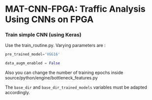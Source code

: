 # MAT-CNN-FPGA: Traffic Analysis Using CNNs on FPGA



### Train simple CNN (using Keras)

Use the train_routine.py. Varying parameters are :

```python
pre_trained_model='VGG16'

data_augm_enabled = False
```

Also you can change the number of training epochs inside source/python/engine/bottleneck_features.py

The `base_dir` and `base_dir_trained_models` variables must be adapted accordingly.
